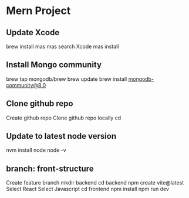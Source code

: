 # Mern Project

## Update Xcode
brew install mas
mas search Xcode
mas install <id for Xcode>  

## Install Mongo community
brew tap mongodb/brew
brew update
brew install mongodb-community@8.0

## Clone github repo
Create github repo
Clone github repo locally
cd <github repo>  

## Update to latest node version
nvm install node
node -v  

## branch: front-structure
Create feature branch
mkdir backend
cd backend
npm create vite@latest
Select React
Select Javascript
cd frontend
npm install
npm run dev